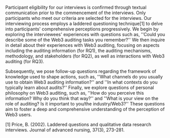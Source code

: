 Participant eligibility for our interviews is confirmed through textual communication prior to the commencement of the interviews. Only participants who meet our criteria are selected for the interviews. Our interviewing process employs a laddered questioning technique[1] to delve into participants' comprehensive perceptions progressively. We begin by exploring the interviewees' experiences with questions such as, ''Could you describe some of the Web3 auditing tasks you remember?'' We then inquire in detail about their experiences with Web3 auditing, focusing on aspects including the auditing information (for RQ1), the auditing mechanisms, methodology, and stakeholders (for RQ2), as well as interactions with Web3 auditing (for RQ3).

Subsequently, we pose follow-up questions regarding the framework of knowledge used to shape actions, such as, ''What channels do you usually use to obtain Web3 auditing information?'' and ''In what contexts do you typically learn about audits?'' Finally, we explore questions of personal philosophy on Web3 auditing, such as, ''How do you perceive this information? Why do you think that way?'' and ''What is your view on the role of auditing? Is it important to you/the industry/Web3?'' These questions aim to foster a deep and comprehensive understanding of the perception of Web3 users.

[1] Price, B. (2002). Laddered questions and qualitative data research interviews. Journal of advanced nursing, 37(3), 273-281.
